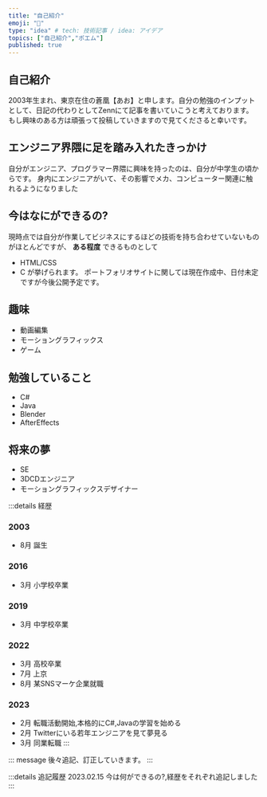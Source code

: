 ```yaml
---
title: "自己紹介"
emoji: "💬"
type: "idea" # tech: 技術記事 / idea: アイデア
topics: ["自己紹介","ポエム"]
published: true
---
```



## 自己紹介

2003年生まれ、東京在住の蒼凰【あお】と申します。自分の勉強のインプットとして、日記の代わりとしてZennにて記事を書いていこうと考えております。もし興味のある方は頑張って投稿していきますので見てくださると幸いです。

## エンジニア界隈に足を踏み入れたきっかけ

自分がエンジニア、プログラマー界隈に興味を持ったのは、自分が中学生の頃からです。
身内にエンジニアがいて、その影響でメカ、コンピューター関連に触れるようになりました

## 今はなにができるの?

現時点では自分が作業してビジネスにするほどの技術を持ち合わせていないものがほとんどですが、 **ある程度** できるものとして

- HTML/CSS
- C
が挙げられます。
ポートフォリオサイトに関しては現在作成中、日付未定ですが今後公開予定です。

## 趣味

- 動画編集
- モーショングラフィックス
- ゲーム

## 勉強していること

- C#
- Java
- Blender
- AfterEffects

## 将来の夢

- SE
- 3DCDエンジニア
- モーショングラフィックスデザイナー

:::details 経歴

### 2003

- 8月 誕生

### 2016

- 3月 小学校卒業
  
### 2019

- 3月 中学校卒業

### 2022

- 3月 高校卒業
- 7月 上京
- 8月 某SNSマーケ企業就職

### 2023

- 2月 転職活動開始,本格的にC#,Javaの学習を始める
- 2月 Twitterにいる若年エンジニアを見て夢見る
- 3月 同業転職
:::

::: message
後々追記、訂正していきます。
:::

:::details 追記履歴
2023.02.15 今は何ができるの?,経歴をそれぞれ追記しました
:::
